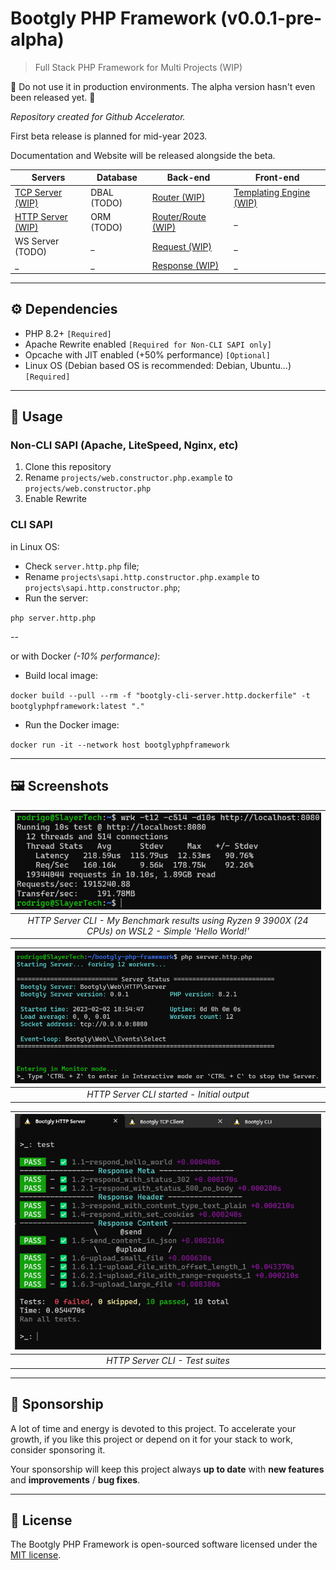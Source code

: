 # Bootgly PHP Framework (v0.0.1-pre-alpha)

> Full Stack PHP Framework for Multi Projects (WIP)

🚧 Do not use it in production environments. The alpha version hasn't even been released yet. 🚧

*Repository created for Github Accelerator.*

First beta release is planned for mid-year 2023.

Documentation and Website will be released alongside the beta.

Servers | Database | Back-end | Front-end
--- | --- | --- | ---
[TCP Server (WIP)](/interfaces/Web/TCP/Server.php) | DBAL (TODO) | [Router (WIP)](/nodes/Web/HTTP/Server/Router.php) | [Templating Engine (WIP)](/core/Template.php)
[HTTP Server (WIP)](/nodes/Web/HTTP/Server.php) | ORM (TODO) | [Router/Route (WIP)](/nodes/Web/HTTP/Server/Router/Route.php) | _
WS Server (TODO) | _ | [Request (WIP)](/nodes/Web/HTTP/Server/Request.php) | _
_ | _ | [Response (WIP)](/nodes/Web/HTTP/Server/Response.php) | _

---

## ⚙️ Dependencies

- PHP 8.2+ `[Required]`
- Apache Rewrite enabled `[Required for Non-CLI SAPI only]`
- Opcache with JIT enabled (+50% performance) `[Optional]`
- Linux OS (Debian based OS is recommended: Debian, Ubuntu...) `[Required]`

---

## 🔧 Usage

### **Non-CLI SAPI (Apache, LiteSpeed, Nginx, etc)**

1) Clone this repository
2) Rename `projects/web.constructor.php.example` to `projects/web.constructor.php`
3) Enable Rewrite

### **CLI SAPI**

in Linux OS:

- Check `server.http.php` file;
- Rename `projects\sapi.http.constructor.php.example` to `projects\sapi.http.constructor.php`;
- Run the server:

`php server.http.php`

--

or with Docker *(-10% performance)*:

- Build local image:

`docker build --pull --rm -f "bootgly-cli-server.http.dockerfile" -t bootglyphpframework:latest "."`

- Run the Docker image:

`docker run -it --network host bootglyphpframework`

---

## 🖼 Screenshots

| ![HTTP Server CLI - My Benchmark results using Ryzen 9 3900X (24 CPUs) on WSL2 - Simple 'Hello World!'](https://github.com/bootgly/.github/raw/main/screenshots/bootgly-php-framework/Server-CLI-HTTP-Benchmark-Ryzen-9-3900X-WSL2.png "HTTP Server CLI - My Benchmark results using Ryzen 9 3900X (24 CPUs) on WSL2 - Simple 'Hello World!'") |
|:--:| 
| *HTTP Server CLI - My Benchmark results using Ryzen 9 3900X (24 CPUs) on WSL2 - Simple 'Hello World!'* |

| ![HTTP Server CLI started - Initial output](https://github.com/bootgly/.github/raw/main/screenshots/bootgly-php-framework/Server-CLI-HTTP-started.png "HTTP Server CLI started - Initial output") |
|:--:| 
| *HTTP Server CLI started - Initial output* |

| ![HTTP Server CLI - Test suites](https://github.com/bootgly/.github/raw/main/screenshots/bootgly-php-framework/Bootgly-HTTP-Server-Test-Suite2.png "HTTP Server CLI - Test suites") |
|:--:| 
| *HTTP Server CLI - Test suites* |

---

## 💖 Sponsorship

A lot of time and energy is devoted to this project. To accelerate your growth, if you like this project or depend on it for your stack to work, consider sponsoring it.

Your sponsorship will keep this project always **up to date** with **new features** and **improvements** / **bug fixes**.

---

## 📃 License

The Bootgly PHP Framework is open-sourced software licensed under the [MIT license](https://opensource.org/licenses/MIT).
